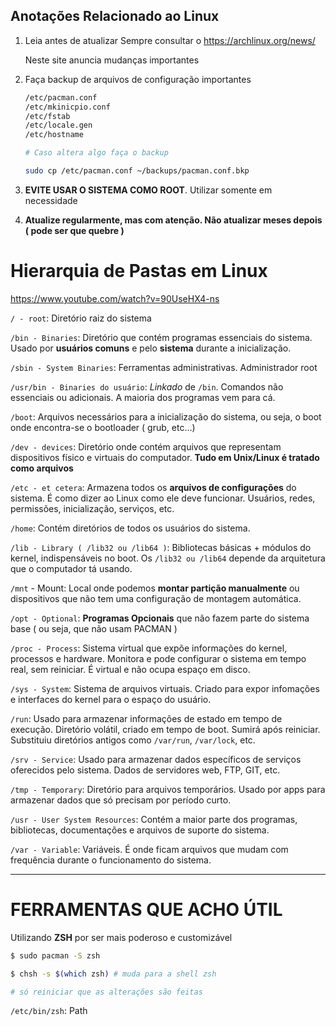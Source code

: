 ## Anotações Relacionado ao Linux

1. Leia antes de atualizar
   Sempre consultar o https://archlinux.org/news/

   Neste site anuncia mudanças importantes

   

2. Faça backup de arquivos de configuração importantes

   ```bash
   /etc/pacman.conf
   /etc/mkinicpio.conf
   /etc/fstab
   /etc/locale.gen
   /etc/hostname
   
   # Caso altera algo faça o backup
   
   sudo cp /etc/pacman.conf ~/backups/pacman.conf.bkp
   ```



3. **EVITE USAR O SISTEMA COMO ROOT**. Utilizar somente em necessidade
4. **Atualize regularmente, mas com atenção. Não atualizar meses depois ( pode ser que quebre )**



# Hierarquia de Pastas em Linux

https://www.youtube.com/watch?v=90UseHX4-ns



`/ - root`: Diretório raiz do sistema

`/bin - Binaries`: Diretório que contém programas essenciais do sistema. Usado por **usuários comuns** e pelo **sistema** durante a inicialização.



`/sbin - System Binaries`: Ferramentas administrativas. Administrador root



`/usr/bin - Binaries do usuário`: *Linkado* de `/bin`. Comandos não essenciais ou adicionais. A maioria dos programas vem para cá.

`/boot`: Arquivos necessários para a inicialização do sistema, ou seja, o boot onde encontra-se o bootloader ( grub, etc...)

`/dev - devices`: Diretório onde contém arquivos que representam dispositivos físico e virtuais do computador. **Tudo em Unix/Linux é tratado como arquivos**

`/etc - et cetera`: Armazena todos os **arquivos de configurações** do sistema. É como dizer ao Linux como ele deve funcionar. Usuários, redes, permissões, inicialização, serviços, etc.

`/home`: Contém diretórios de todos os usuários do sistema.

`/lib - Library ( /lib32 ou /lib64 )`: Bibliotecas básicas + módulos do kernel, indispensáveis no boot. Os `/lib32 ou /lib64` depende da arquitetura que o computador tá usando.

`/mnt` - Mount: Local onde podemos **montar partição manualmente** ou dispositivos que não tem uma configuração de montagem automática.

`/opt - Optional`: **Programas Opcionais** que não fazem parte do sistema base ( ou seja, que não usam PACMAN )



`/proc - Process`: Sistema virtual que expõe informações do kernel, processos e hardware. Monitora e pode configurar o sistema em tempo real, sem reiniciar. É virtual e não ocupa espaço em disco.



`/sys - System`: Sistema de arquivos virtuais. Criado para expor infomações e interfaces do kernel para o espaço do usuário.



`/run`: Usado para armazenar informações de estado em tempo de execução. Diretório volátil, criado em tempo de boot. Sumirá após reiniciar. Substituiu diretórios antigos como `/var/run`, `/var/lock`, etc.



`/srv - Service`: Usado para armazenar dados específicos de serviços oferecidos pelo sistema. Dados de servidores web, FTP, GIT, etc.



`/tmp - Temporary`: Diretório para arquivos temporários. Usado por apps para armazenar dados que só precisam por período curto.



`/usr - User System Resources`: Contém a maior parte dos programas, bibliotecas, documentações e arquivos de suporte do sistema.



`/var - Variable`: Variáveis. É onde ficam arquivos que mudam com frequência durante o funcionamento do sistema.



---

# FERRAMENTAS QUE ACHO ÚTIL

Utilizando **ZSH** por ser mais poderoso e customizável

```bash
$ sudo pacman -S zsh

$ chsh -s $(which zsh) # muda para a shell zsh

# só reiniciar que as alterações são feitas
```

`/etc/bin/zsh`: Path
